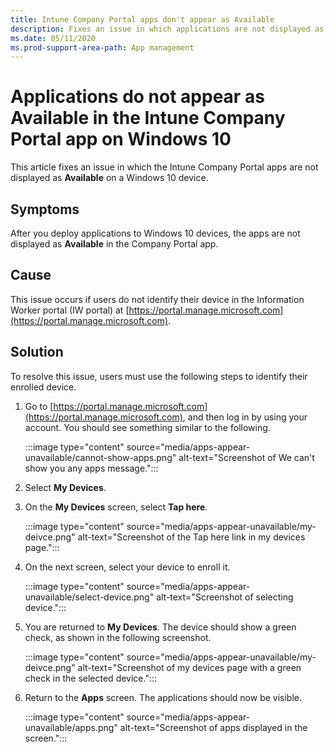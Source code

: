 ```yaml
---
title: Intune Company Portal apps don't appear as Available
description: Fixes an issue in which applications are not displayed as Available in the Intune Company Portal app on a Windows 10 device.
ms.date: 05/11/2020
ms.prod-support-area-path: App management
---
```

# Applications do not appear as Available in the Intune Company Portal app on Windows 10

This article fixes an issue in which the Intune Company Portal apps are not displayed as **Available** on a Windows 10 device.

## Symptoms

After you deploy applications to Windows 10 devices, the apps are not displayed as **Available** in the Company Portal app.

## Cause

This issue occurs if users do not identify their device in the Information Worker portal (IW portal) at [https://portal.manage.microsoft.com](https://portal.manage.microsoft.com).

## Solution

To resolve this issue, users must use the following steps to identify their enrolled device.

1. Go to [https://portal.manage.microsoft.com](https://portal.manage.microsoft.com), and then log in by using your account. You should see something similar to the following.

   :::image type="content" source="media/apps-appear-unavailable/cannot-show-apps.png" alt-text="Screenshot of We can't show you any apps message.":::

2. Select **My Devices**.
3. On the **My Devices** screen, select **Tap here**.

   :::image type="content" source="media/apps-appear-unavailable/my-deivce.png" alt-text="Screenshot of the Tap here link in my devices page.":::

4. On the next screen, select your device to enroll it.

   :::image type="content" source="media/apps-appear-unavailable/select-device.png" alt-text="Screenshot of selecting device.":::

5. You are returned to **My Devices**. The device should show a green check, as shown in the following screenshot.

   :::image type="content" source="media/apps-appear-unavailable/my-deivce.png" alt-text="Screenshot of my devices page with a green check in the selected device.":::

6. Return to the **Apps** screen. The applications should now be visible.

   :::image type="content" source="media/apps-appear-unavailable/apps.png" alt-text="Screenshot of apps displayed in the screen.":::
